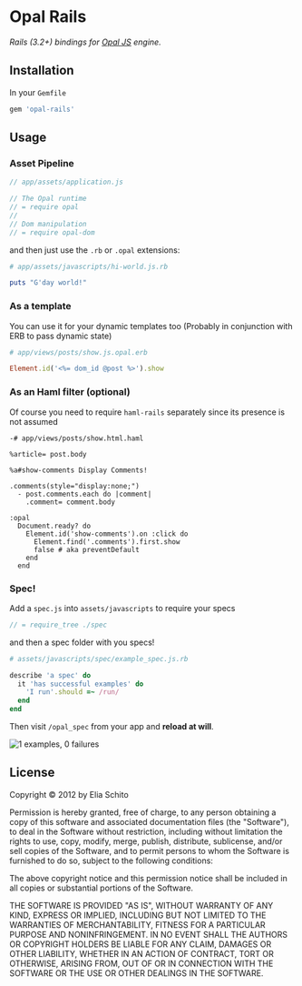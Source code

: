 # Opal Rails

_Rails (3.2+) bindings for [Opal JS](http://opalrb.org) engine._


## Installation

In your `Gemfile`

``` ruby
gem 'opal-rails'
```


## Usage

### Asset Pipeline

``` js
// app/assets/application.js

// The Opal runtime
// = require opal
//
// Dom manipulation
// = require opal-dom
```

and then just use the `.rb` or `.opal` extensions:

```ruby
# app/assets/javascripts/hi-world.js.rb

puts "G'day world!"
```



### As a template

You can use it for your dynamic templates too (Probably in conjunction with ERB to pass dynamic state)

```ruby
# app/views/posts/show.js.opal.erb

Element.id('<%= dom_id @post %>').show
```


### As an Haml filter (optional)

Of course you need to require `haml-rails` separately since its presence is not assumed

```haml
-# app/views/posts/show.html.haml

%article= post.body

%a#show-comments Display Comments!

.comments(style="display:none;")
  - post.comments.each do |comment|
    .comment= comment.body

:opal
  Document.ready? do
    Element.id('show-comments').on :click do
      Element.find('.comments').first.show
      false # aka preventDefault
    end
  end
```


### Spec!

Add a `spec.js` into `assets/javascripts` to require your specs

```js
// = require_tree ./spec
```

and then a spec folder with you specs!

```ruby
# assets/javascripts/spec/example_spec.js.rb

describe 'a spec' do
  it 'has successful examples' do
    'I run'.should =~ /run/
  end
end
```

Then visit `/opal_spec` from your app and **reload at will**.

![1 examples, 0 failures](http://f.cl.ly/items/001n0V0g0u0v14160W2G/Schermata%2007-2456110%20alle%201.06.29%20am.png)




## License

Copyright © 2012 by Elia Schito

Permission is hereby granted, free of charge, to any person obtaining a copy
of this software and associated documentation files (the "Software"), to deal
in the Software without restriction, including without limitation the rights
to use, copy, modify, merge, publish, distribute, sublicense, and/or sell
copies of the Software, and to permit persons to whom the Software is
furnished to do so, subject to the following conditions:

The above copyright notice and this permission notice shall be included in
all copies or substantial portions of the Software.

THE SOFTWARE IS PROVIDED "AS IS", WITHOUT WARRANTY OF ANY KIND, EXPRESS OR
IMPLIED, INCLUDING BUT NOT LIMITED TO THE WARRANTIES OF MERCHANTABILITY,
FITNESS FOR A PARTICULAR PURPOSE AND NONINFRINGEMENT. IN NO EVENT SHALL THE
AUTHORS OR COPYRIGHT HOLDERS BE LIABLE FOR ANY CLAIM, DAMAGES OR OTHER
LIABILITY, WHETHER IN AN ACTION OF CONTRACT, TORT OR OTHERWISE, ARISING FROM,
OUT OF OR IN CONNECTION WITH THE SOFTWARE OR THE USE OR OTHER DEALINGS IN
THE SOFTWARE.
